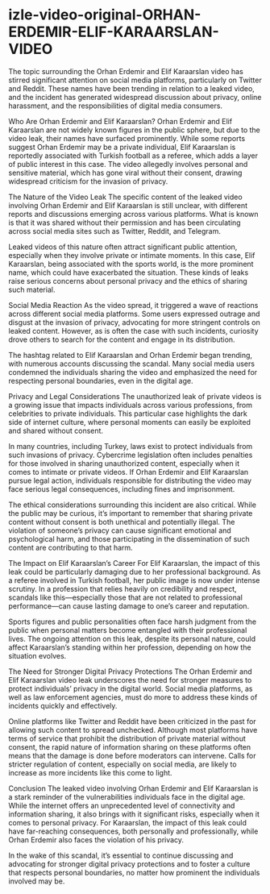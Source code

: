 # izle-video-original-ORHAN-ERDEMIR-ELIF-KARAARSLAN-VIDEO

The topic surrounding the Orhan Erdemir and Elif Karaarslan video has stirred significant attention on social media platforms, particularly on Twitter and Reddit. These names have been trending in relation to a leaked video, and the incident has generated widespread discussion about privacy, online harassment, and the responsibilities of digital media consumers.

Who Are Orhan Erdemir and Elif Karaarslan?
Orhan Erdemir and Elif Karaarslan are not widely known figures in the public sphere, but due to the video leak, their names have surfaced prominently. While some reports suggest Orhan Erdemir may be a private individual, Elif Karaarslan is reportedly associated with Turkish football as a referee, which adds a layer of public interest in this case. The video allegedly involves personal and sensitive material, which has gone viral without their consent, drawing widespread criticism for the invasion of privacy.

The Nature of the Video Leak
The specific content of the leaked video involving Orhan Erdemir and Elif Karaarslan is still unclear, with different reports and discussions emerging across various platforms. What is known is that it was shared without their permission and has been circulating across social media sites such as Twitter, Reddit, and Telegram.

Leaked videos of this nature often attract significant public attention, especially when they involve private or intimate moments. In this case, Elif Karaarslan, being associated with the sports world, is the more prominent name, which could have exacerbated the situation. These kinds of leaks raise serious concerns about personal privacy and the ethics of sharing such material.

Social Media Reaction
As the video spread, it triggered a wave of reactions across different social media platforms. Some users expressed outrage and disgust at the invasion of privacy, advocating for more stringent controls on leaked content. However, as is often the case with such incidents, curiosity drove others to search for the content and engage in its distribution.

The hashtag related to Elif Karaarslan and Orhan Erdemir began trending, with numerous accounts discussing the scandal. Many social media users condemned the individuals sharing the video and emphasized the need for respecting personal boundaries, even in the digital age.

Privacy and Legal Considerations
The unauthorized leak of private videos is a growing issue that impacts individuals across various professions, from celebrities to private individuals. This particular case highlights the dark side of internet culture, where personal moments can easily be exploited and shared without consent.

In many countries, including Turkey, laws exist to protect individuals from such invasions of privacy. Cybercrime legislation often includes penalties for those involved in sharing unauthorized content, especially when it comes to intimate or private videos. If Orhan Erdemir and Elif Karaarslan pursue legal action, individuals responsible for distributing the video may face serious legal consequences, including fines and imprisonment.

The ethical considerations surrounding this incident are also critical. While the public may be curious, it’s important to remember that sharing private content without consent is both unethical and potentially illegal. The violation of someone’s privacy can cause significant emotional and psychological harm, and those participating in the dissemination of such content are contributing to that harm.

The Impact on Elif Karaarslan’s Career
For Elif Karaarslan, the impact of this leak could be particularly damaging due to her professional background. As a referee involved in Turkish football, her public image is now under intense scrutiny. In a profession that relies heavily on credibility and respect, scandals like this—especially those that are not related to professional performance—can cause lasting damage to one’s career and reputation.

Sports figures and public personalities often face harsh judgment from the public when personal matters become entangled with their professional lives. The ongoing attention on this leak, despite its personal nature, could affect Karaarslan’s standing within her profession, depending on how the situation evolves.

The Need for Stronger Digital Privacy Protections
The Orhan Erdemir and Elif Karaarslan video leak underscores the need for stronger measures to protect individuals’ privacy in the digital world. Social media platforms, as well as law enforcement agencies, must do more to address these kinds of incidents quickly and effectively.

Online platforms like Twitter and Reddit have been criticized in the past for allowing such content to spread unchecked. Although most platforms have terms of service that prohibit the distribution of private material without consent, the rapid nature of information sharing on these platforms often means that the damage is done before moderators can intervene. Calls for stricter regulation of content, especially on social media, are likely to increase as more incidents like this come to light.

Conclusion
The leaked video involving Orhan Erdemir and Elif Karaarslan is a stark reminder of the vulnerabilities individuals face in the digital age. While the internet offers an unprecedented level of connectivity and information sharing, it also brings with it significant risks, especially when it comes to personal privacy. For Karaarslan, the impact of this leak could have far-reaching consequences, both personally and professionally, while Orhan Erdemir also faces the violation of his privacy.

In the wake of this scandal, it’s essential to continue discussing and advocating for stronger digital privacy protections and to foster a culture that respects personal boundaries, no matter how prominent the individuals involved may be.
